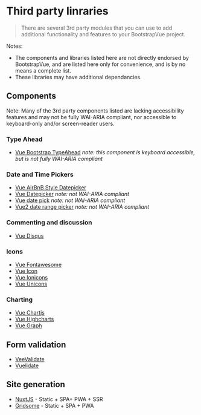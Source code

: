 # Third party linraries

> There are several 3rd party modules that you can use to add additional functionality and features
> to your BootstrapVue project.

Notes:
- The components and libraries listed here are not directly endorsed by BootstrapVue, and are listed
  here only for convenience, and is by no means a complete list.
- These libraries may have additional dependancies.

## Components

Note: Many of the 3rd party components listed are lacking accessibility features and may not be fully
WAI-ARIA compliant, nor accessible to keyboard-only and/or screen-reader users.

### Type Ahead

- [Vue Bootstrap TypeAhead](https://github.com/alexurquhart/vue-bootstrap-typeahead) _note:
  this component is keyboard accessible, but is not fully WAI-ARIA compliant_

### Date and Time Pickers

- [Vue AirBnB Style Datepicker](https://mikaeledebro.gitbooks.io/vue-airbnb-style-datepicker/)
- [Vue Datepicker](https://livelybone.github.io/vue/vue-datepicker/) _note: not WAI-ARIA compliant_
- [Vue date pick](https://dbrekalo.github.io/vue-date-pick/) _note: not WAI-ARIA compliant_
- [Vue2 date range picker](https://innologica.github.io/vue2-daterange-picker/) _note: not WAI-ARIA
  compliant_

### Commenting and discussion

- [Vue Disqus](https://github.com/ktquez/vue-disqus)

### Icons

- [Vue Fontawesome](https://fontawesome.com/how-to-use/on-the-web/using-with/vuejs)
- [Vue Icon](https://github.com/qinshenxue/vue-icon)
- [Vue Ionicons](https://mazipan.github.io/vue-ionicons/)
- [Vue Unicons](https://antonreshetov.github.io/vue-unicons/)

### Charting

- [Vue Chartjs](https://vue-chartjs.org/)
- [Vue Highcharts](https://github.com/weizhenye/vue-highcharts)
- [Vue Graph](https://github.com/juijs/vue-graph)

## Form validation

- [VeeValidate](https://logaretm.github.io/vee-validate/)
- [Vuelidate](https://github.com/vuelidate/vuelidate/)

## Site generation

- [NuxtJS](https://nuxtjs.org) - Static + SPA+ PWA + SSR
- [Gridsome](https://gridsome.org) - Static + SPA + PWA
